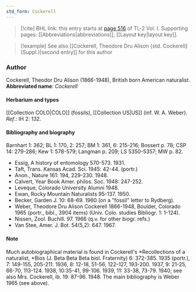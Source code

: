```yaml
---
std_form: Cockerell
---
```


> [!cite] BHL link: this entry starts at [page 516](https://www.biodiversitylibrary.org/page/33120647) of TL-2 Vol. I.
> Supporting pages: [[Abbreviations|abbreviations]], [[Layout key|layout key]].

> [!example] See also [[Cockerell, Theodore Dru Alison {std. Cockerell} (Suppl.)|second entry]] for this author

### Author

Cockerell, Theodor Dru Alison (1866-1948), British born American naturalist. 
**Abbreviated name**: *Cockerell*

#### Herbarium and types

[[Collection COLO|COLO]] (fossils), [[Collection US|US]] (inf. W. A. Weber).
*Ref*.: IH 2: 132.

#### Bibliography and biography

Barnhart 1: 362; BL 1: 170, 2: 257; BM 1: 361, 6: 215-216; Bossert p. 78; CSP 14: 279-286; Kew 1: 578-579; Langman p. 209; LS 5350-5357; MW p. 82.
- Essig, A history of entomology 570-573. 1931.
- Taft, Trans. Kansas Acad. Sci. 1945: 42-44. (portr.)
- Anon., Nature 161: 194, 229-230. 1948.
- Calvert, Year Book Amer. philos. Soc. 1948: 247-252.
- Leveque, Colorado University Alumni 1948.
- Ewan, Rocky Mountain Naturalists 95-137. 1950.
- Becker, Garden J. 10: 68-69. 1960 (on a "fossil" letter to Rydberg).
- Weber, Theodore Dru Alison Cockerell 1866-1948, Boulder, Colorado 1965 (portr., bibl., 3904 items) (Univ. Colo. studies Bibliogr. 1: 1-124).
- Nissen, Zool. Buchill. 97. 1966 (q.v. for other biogr. refs.)
- Van Stee, Amer. J. Bot. 54(5,2): 647. 1967.

#### Note

Much autobiographical material is found in Cockerell's *Recollections of a naturalist, *Bios (J. Beta Beta Beta biol. Fraternity) 6: 372-385. 1935 (portr.), 7: 149-155, 205-211. 1936, 8: 12-18, 51-56, 122-127, 193-200. 1937, 9: 21-25, 66-70, 113-124. 1938, 10:35-41, 99-106. 1939, 11: 33-38, 73-79. 1940; see also Mrs. Cockerell, ib. 19: 87-96. 1948. The main bibliography is Weber 1965 (see above).

